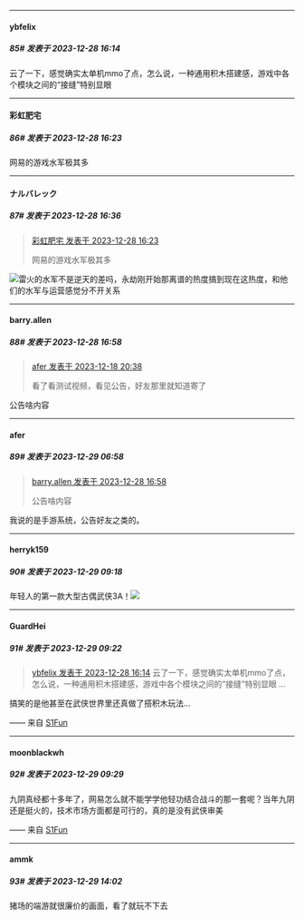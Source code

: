 
*****

####  ybfelix  
##### 85#       发表于 2023-12-28 16:14

云了一下，感觉确实太单机mmo了点，怎么说，一种通用积木搭建感，游戏中各个模块之间的“接缝”特别显眼


*****

####  彩虹肥宅  
##### 86#       发表于 2023-12-28 16:23

网易的游戏水军极其多


*****

####  ナルバレック  
##### 87#       发表于 2023-12-28 16:36

<blockquote><a href="httphttps://bbs.saraba1st.com/2b/forum.php?mod=redirect&amp;goto=findpost&amp;pid=63467451&amp;ptid=2153667" target="_blank">彩虹肥宅 发表于 2023-12-28 16:23</a>

网易的游戏水军极其多</blockquote>
<img src="https://static.saraba1st.com/image/smiley/animal2017/027.png" referrerpolicy="no-referrer">雷火的水军不是逆天的差吗，永劫刚开始那离谱的热度搞到现在这热度，和他们的水军与运营感觉分不开关系


*****

####  barry.allen  
##### 88#       发表于 2023-12-28 16:58

<blockquote><a href="httphttps://bbs.saraba1st.com/2b/forum.php?mod=redirect&amp;goto=findpost&amp;pid=63368555&amp;ptid=2153667" target="_blank">afer 发表于 2023-12-18 20:38</a>

看了看测试视频，看见公告，好友那里就知道寄了</blockquote>
公告啥内容


*****

####  afer  
##### 89#       发表于 2023-12-29 06:58

<blockquote><a href="httphttps://bbs.saraba1st.com/2b/forum.php?mod=redirect&amp;goto=findpost&amp;pid=63467872&amp;ptid=2153667" target="_blank">barry.allen 发表于 2023-12-28 16:58</a>

公告啥内容</blockquote>
我说的是手游系统，公告好友之类的。


*****

####  herryk159  
##### 90#       发表于 2023-12-29 09:18

年轻人的第一款大型古偶武侠3A！<img src="https://static.saraba1st.com/image/smiley/face2017/067.png" referrerpolicy="no-referrer">


*****

####  GuardHei  
##### 91#       发表于 2023-12-29 09:22

<blockquote><a href="httphttps://bbs.saraba1st.com/2b/forum.php?mod=redirect&amp;goto=findpost&amp;pid=63467373&amp;ptid=2153667" target="_blank">ybfelix 发表于 2023-12-28 16:14</a>
云了一下，感觉确实太单机mmo了点，怎么说，一种通用积木搭建感，游戏中各个模块之间的“接缝”特别显眼 ...</blockquote>
搞笑的是他甚至在武侠世界里还真做了搭积木玩法…

—— 来自 [S1Fun](https://s1fun.koalcat.com)

*****

####  moonblackwh  
##### 92#       发表于 2023-12-29 09:29

九阴真经都十多年了，网易怎么就不能学学他轻功结合战斗的那一套呢？当年九阴还是挺火的，技术市场方面都是可行的，真的是没有武侠审美

—— 来自 [S1Fun](https://s1fun.koalcat.com)


*****

####  ammk  
##### 93#       发表于 2023-12-29 14:02

猪场的端游就很廉价的画面，看了就玩不下去

